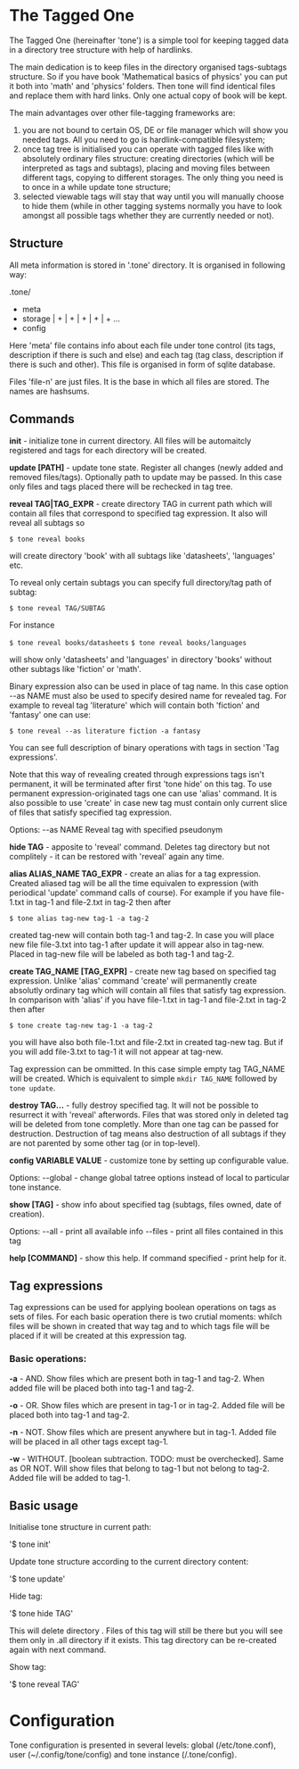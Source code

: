 # The Tagged One

The Tagged One (hereinafter 'tone') is a simple tool for keeping
tagged data in a directory tree structure with help of hardlinks.

The main dedication is to keep files in the directory organised
tags-subtags structure. So if you have book 'Mathematical basics of
physics' you can put it both into 'math' and 'physics' folders. Then
tone will find identical files and replace them with hard links. Only
one actual copy of book will be kept.

The main advantages over other file-tagging frameworks are:
  1. you are not bound to certain OS, DE or file manager which will
show you needed tags. All you need to go is hardlink-compatible
filesystem;
  2. once tag tree is initialised you can operate with tagged files
like with absolutely ordinary files structure: creating directories
(which will be interpreted as tags and subtags), placing and moving
files between different tags, copying to different storages. The only
thing you need is to once in a while update tone structure;
  3. selected viewable tags will stay that way until you will manually
choose to hide them (while in other tagging systems normally you have
to look amongst all possible tags whether they are currently needed or
not).


## Structure

All meta information is stored in '.tone' directory. It is organised
in following way:

.tone/
+ meta
+ storage
| + <file-0>
| + <file-1>
| + <file-2>
| + <file-3>
| + ...
+ config

Here 'meta' file contains info about each file under tone control (its
tags, description if there is such and else) and each tag (tag class,
description if there is such and other). This file is organised in
form of sqlite database.

Files 'file-n' are just files. It is the base in which all files are
stored. The names are hashsums.


## Commands

**init** - initialize tone in current directory. All files will be
automaitcly registered and tags for each directory will be created.

**update [PATH]** - update tone state. Register all changes (newly
added and removed files/tags). Optionally path to update may be
passed. In this case only files and tags placed there will be
rechecked in tag tree.

**reveal TAG|TAG_EXPR** - create directory TAG in current path which
will contain all files that correspond to specified tag expression. It
also will reveal all subtags so

`$ tone reveal books`

will create directory 'book' with all subtags like 'datasheets',
'languages' etc.

To reveal only certain subtags you can specify full directory/tag path
of subtag:

`$ tone reveal TAG/SUBTAG`

For instance

`$ tone reveal books/datasheets`
`$ tone reveal books/languages`

will show only 'datasheets' and 'languages' in directory 'books'
without other subtags like 'fiction' or 'math'.

Binary expression also can be used in place of tag name. In this case
option --as NAME must also be used to specify desired name for
revealed tag. For example to reveal tag 'literature' which will
contain both 'fiction' and 'fantasy' one can use:

`$ tone reveal --as literature fiction -a fantasy`

You can see full description of binary operations with tags in section
'Tag expressions'.

Note that this way of revealing created through expressions tags isn't
permanent, it will be terminated after first 'tone hide' on this
tag. To use permanent expression-originated tags one can use 'alias'
command. It is also possible to use 'create' in case new tag must
contain only current slice of files that satisfy specified tag
expression.

Options:
    --as NAME  Reveal tag with specified pseudonym


**hide TAG** - apposite to 'reveal' command. Deletes tag directory but
not complitely - it can be restored with 'reveal' again any time.

**alias ALIAS_NAME TAG_EXPR** - create an alias for a tag
expression. Created aliased tag will be all the time equivalen to
expression (with periodical 'update' command calls of course). For
example if you have file-1.txt in tag-1 and file-2.txt in tag-2 then
after

`$ tone alias tag-new tag-1 -a tag-2`

created tag-new will contain both tag-1 and tag-2. In case you will
place new file file-3.txt into tag-1 after update it will appear also
in tag-new. Placed in tag-new file will be labeled as both tag-1 and
tag-2.

**create TAG_NAME [TAG_EXPR]** - create new tag based on specified tag
expression. Unlike 'alias' command 'create' will permanently create
absolutly ordinary tag which will contain all files that satisfy tag
expression. In comparison with 'alias' if you have file-1.txt in tag-1
and file-2.txt in tag-2 then after

`$ tone create tag-new tag-1 -a tag-2`

you will have also both file-1.txt and file-2.txt in created tag-new
tag. But if you will add file-3.txt to tag-1 it will not appear at
tag-new.

Tag expression can be ommitted. In this case simple empty tag TAG_NAME
will be created. Which is equivalent to simple `mkdir TAG_NAME`
followed by `tone update`.

**destroy TAG...** - fully destroy specified tag. It will not be
possible to resurrect it with 'reveal' afterwords. Files that was
stored only in deleted tag will be deleted from tone completly.  More
than one tag can be passed for destruction. Destruction of tag means
also destruction of all subtags if they are not parented by some other
tag (or in top-level).

**config VARIABLE VALUE** - customize tone by setting up configurable
value.

Options:
    --global - change global tatree options instead of local to
                   particular tone instance.

**show [TAG]** - show info about specified tag (subtags, files owned,
date of creation).

Options:
    --all - print all available info
    --files - print all files contained in this tag

**help [COMMAND]** - show this help. If command specified - print help
for it.


## Tag expressions

Tag expressions can be used for applying boolean operations on tags as
sets of files. For each basic operation there is two crutial moments:
whilch files will be shown in created that way tag and to which tags
file will be placed if it will be created at this expression tag.

### Basic operations:

**-a** - AND. Show files which are present both in tag-1 and
tag-2. When added file will be placed both into tag-1 and tag-2.

**-o** - OR. Show files which are present in tag-1 or in tag-2. Added
file will be placed both into tag-1 and tag-2.

**-n** - NOT. Show files which are present anywhere but in
tag-1. Added file will be placed in all other tags except tag-1.

**-w** - WITHOUT. [boolean subtraction. TODO: must be
overchecked]. Same as OR NOT. Will show files that belong to tag-1 but
not belong to tag-2. Added file will be added to tag-1.


## Basic usage

Initialise tone structure in current path:

'$ tone init'

Update tone structure according to the current directory content:

'$ tone update'

Hide tag:

'$ tone hide TAG'

This will delete directory <tag>. Files of this tag will still be
there but you will see them only in .all directory if it exists. This
tag directory can be re-created again with next command.

Show tag:

'$ tone reveal TAG'


# Configuration

Tone configuration is presented in several levels: global
(/etc/tone.conf), user (~/.config/tone/config) and tone instance
(<tone-dir>/.tone/config).
